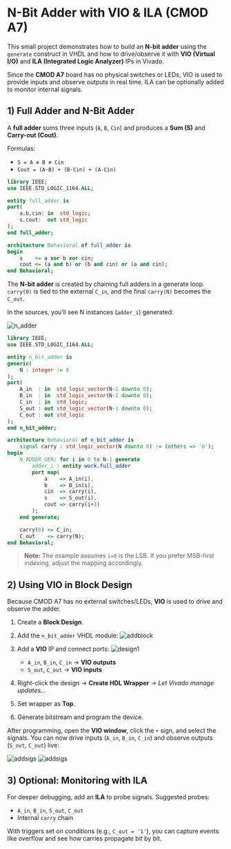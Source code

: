 # N-Bit Adder with VIO & ILA (CMOD A7)

This small project demonstrates how to build an **N-bit adder** using the `generate` construct in VHDL and how to drive/observe it with **VIO (Virtual I/O)** and **ILA (Integrated Logic Analyzer)** IPs in Vivado.

Since the **CMOD A7** board has no physical switches or LEDs, VIO is used to provide inputs and observe outputs in real time. ILA can be optionally added to monitor internal signals.


## 1) Full Adder and N-Bit Adder

A **full adder** sums three inputs (`A`, `B`, `Cin`) and produces a **Sum (S)** and **Carry-out (Cout)**.

Formulas:

* `S = A ⊕ B ⊕ Cin`
* `Cout = (A·B) + (B·Cin) + (A·Cin)`

```vhdl
library IEEE;
use IEEE.STD_LOGIC_1164.ALL;

entity full_adder is
port(
    a,b,cin: in  std_logic;
    s,cout:  out std_logic
);
end full_adder;

architecture Behavioral of full_adder is
begin
    s    <= a xor b xor cin;
    cout <= (a and b) or (b and cin) or (a and cin);
end Behavioral;
```

The **N-bit adder** is created by chaining full adders in a generate loop. `carry(0)` is tied to the external `C_in`, and the final `carry(N)` becomes the `C_out`.

In the sources, you’ll see N instances (`adder_i`) generated:

![n\_adder](docs/n_adder.png)

```vhdl
library IEEE;
use IEEE.STD_LOGIC_1164.ALL;

entity n_bit_adder is 
generic(
    N : integer := 8
);
port(
    A_in  : in  std_logic_vector(N-1 downto 0);
    B_in  : in  std_logic_vector(N-1 downto 0);
    C_in  : in  std_logic;
    S_out : out std_logic_vector(N-1 downto 0);
    C_out : out std_logic
);
end n_bit_adder;

architecture Behavioral of n_bit_adder is
    signal carry : std_logic_vector(N downto 0) := (others => '0');
begin
    N_ADDER_GEN: for i in 0 to N-1 generate
        adder_i : entity work.full_adder 
        port map(
            a    => A_in(i),
            b    => B_in(i),
            cin  => carry(i),
            s    => S_out(i),
            cout => carry(i+1)
        );
    end generate;

    carry(0) <= C_in;
    C_out    <= carry(N);
end Behavioral;
```

> **Note:** The example assumes `i=0` is the LSB. If you prefer MSB-first indexing, adjust the mapping accordingly.


## 2) Using VIO in Block Design

Because CMOD A7 has no external switches/LEDs, **VIO** is used to drive and observe the adder.

1. Create a **Block Design**.
2. Add the `n_bit_adder` VHDL module:
   ![addblock](docs/addblock.png)
3. Add a **VIO** IP and connect ports:
   ![design1](docs/design1.png)

   * `A_in`, `B_in`, `C_in` → **VIO outputs**
   * `S_out`, `C_out` → **VIO inputs**
4. Right-click the design → **Create HDL Wrapper** → *Let Vivado manage updates…*
5. Set wrapper as **Top**.
6. Generate bitstream and program the device.

After programming, open the **VIO window**, click the `+` sign, and select the signals. You can now drive inputs (`A_in`, `B_in`, `C_in`) and observe outputs (`S_out`, `C_out`) live:

![addsigs](docs/addsigs.png)
![addsigs](docs/config.png)


## 3) Optional: Monitoring with ILA

For deeper debugging, add an **ILA** to probe signals. Suggested probes:

* `A_in`, `B_in`, `S_out`, `C_out`
* Internal `carry` chain

With triggers set on conditions (e.g., `C_out = '1'`), you can capture events like overflow and see how carries propagate bit by bit.

